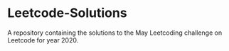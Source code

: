 # Leetcode-Solutions
A repository containing the solutions to the May Leetcoding challenge on Leetcode for year 2020.
